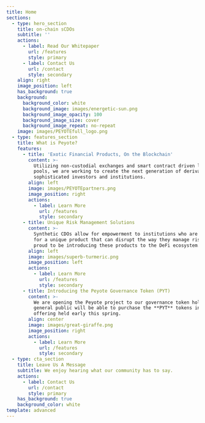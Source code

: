 ```yaml
---
title: Home
sections:
  - type: hero_section
    title: on-chain sCDOs
    subtitle: ''
    actions:
      - label: Read Our Whitepaper
        url: /features
        style: primary
      - label: Contact Us
        url: /contact
        style: secondary
    align: right
    image_position: left
    has_background: true
    background:
      background_color: white
      background_image: images/energetic-sun.png
      background_image_opacity: 100
      background_image_size: cover
      background_image_repeat: no-repeat
    image: images/PEYOTEfull_logo.png
  - type: features_section
    title: What is Peyote?
    features:
      - title: 'Exotic Financial Products, On the Blockchain'
        content: >-
          Utilizing non-custodial exchanges and smart contract driven lending
          pools, we are working to create the next generation of derivatives for
          sophisticated investors and institutions. 
        align: left
        image: images/PEYOTEpartners.png
        image_position: right
        actions:
          - label: Learn More
            url: /features
            style: secondary
      - title: Unique Risk Management Solutions
        content: >-
          Synthetic CDOs allow for empowerment to institutions who are looking
          for a unique product that can disrupt the way they manage risk. We are
          proud to be introducing these products to the DeFi ecosystem.
        align: left
        image: images/superb-turmeric.png
        image_position: left
        actions:
          - label: Learn More
            url: /features
            style: secondary
      - title: Introducing the Peyote Governance Token (PYT)
        content: >-
          We are opening the Peyote project to our governance token holders. The
          general public will be able to purchase the **PYT** tokens in an
          offering held early this spring.
        align: center
        image: images/great-giraffe.png
        image_position: right
        actions:
          - label: Learn More
            url: /features
            style: secondary
  - type: cta_section
    title: Leave Us A Message
    subtitle: We enjoy hearing what our community has to say.
    actions:
      - label: Contact Us
        url: /contact
        style: primary
    has_background: true
    background_color: white
template: advanced
---
```

